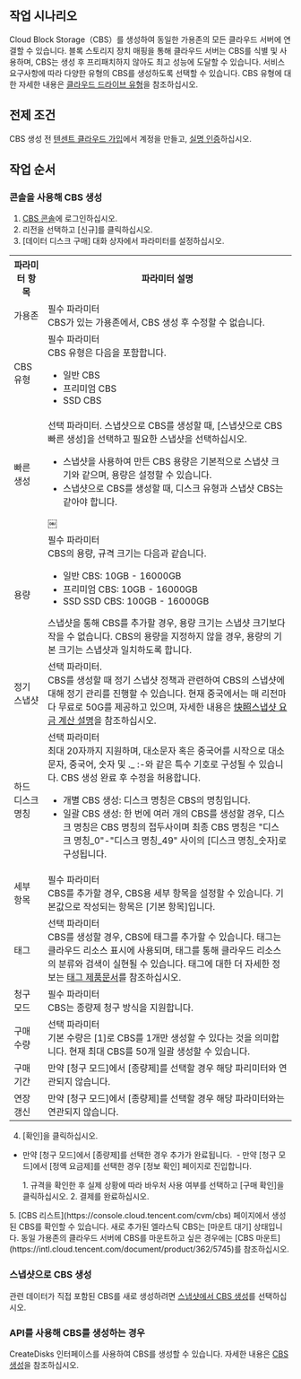 ## 작업 시나리오
Cloud Block Storage（CBS）를 생성하여 동일한 가용존의 모든 클라우드 서버에 연결할 수 있습니다. 블록 스토리지 장치 매핑을 통해 클라우드 서버는 CBS를 식별 및 사용하며, CBS는 생성 후 프리패치하지 않아도 최고 성능에 도달할 수 있습니다.
서비스 요구사항에 따라 다양한 유형의 CBS를 생성하도록 선택할 수 있습니다. CBS 유형에 대한 자세한 내용은 [클라우드 드라이브 유형](https://intl.cloud.tencent.com/document/product/362/31636)을 참조하십시오.

## 전제 조건
CBS 생성 전 [텐센트 클라우드 가입](https://intl.cloud.tencent.com/document/product/378/17985)에서 계정을 만들고, [실명 인증](https://intl.cloud.tencent.com/document/product/378/3629)하십시오.

## 작업 순서
### 콘솔을 사용해 CBS 생성

1. [CBS 콘솔](https://console.cloud.tencent.com/cvm/cbs)에 로그인하십시오.
2. 리전을 선택하고 [신규]를 클릭하십시오.
3. [데이터 디스크 구매] 대화 상자에서 파라미터를 설정하십시오.
<table>
     <tr>
         <th width="12%">파라미터 항목</th>  
         <th>파라미터 설명</th>  
     </tr>
	 <tr>
         <td>가용존</td>
         <td>필수 파라미터</br>CBS가 있는 가용존에서, CBS 생성 후 수정할 수 없습니다.</td>
     </tr> 
	 <tr>
         <td>CBS 유형</td>
         <td>필수 파라미터</br>CBS 유형은 다음을 포함합니다.<ul><li>일반 CBS</li><li>프리미엄 CBS</li><li>SSD CBS</li></ul></td>
     </tr>
		 <tr>
			 <td>빠른 생성</td>
			 <td>선택 파라미터. 스냅샷으로 CBS를 생성할 때, [스냅샷으로 CBS 빠른 생성]을 선택하고 필요한 스냅샷을 선택하십시오.
				 <ul><li>스냅샷을 사용하여 만든 CBS 용량은 기본적으로 스냅샷 크기와 같으며, 용량은 설정할 수 있습니다.</li>
         <li>스냅샷으로 CBS를 생성할 때, 디스크 유형과 스냅샷 CBS는 같아야 합니다.</li></ul>￼</td>
		 </tr>
	 <tr>
         <td>용량</td>
         <td>필수 파라미터</br>CBS의 용량, 규격 크기는 다음과 같습니다.<ul><li>일반 CBS: 10GB - 16000GB</li><li>프리미엄 CBS: 10GB - 16000GB</li><li>SSD SSD CBS: 100GB - 16000GB</li></ul>스냅샷을 통해 CBS를 추가할 경우, 용량 크기는 스냅샷 크기보다 작을 수 없습니다. CBS의 용량을 지정하지 않을 경우, 용량의 기본 크기는 스냅샷과 일치하도록 합니다.</td>
     </tr>
	 <tr>
	 <tr>
         <td>정기 스냅샷</td>
         <td>선택 파라미터.<br>CBS를 생성할 때 정기 스냅샷 정책과 관련하여 CBS의 스냅샷에 대해 정기 관리를 진행할 수 있습니다. 현재 중국에서는 매 리전마다 무료로 50G를 제공하고 있으며, 자세한 내용은 <a href="https://intl.cloud.tencent.com/document/product/362/32415">快照스냅샷 요금 계산 설명</a>을 참조하십시오.
         </td>
     </tr>
     <tr>
         <td>하드 디스크 명칭</td>
         <td>선택 파라미터</br>최대 20자까지 지원하며, 대소문자 혹은 중국어를 시작으로 대소문자, 중국어, 숫자 및 ._ :-와 같은 특수 기호로 구성될 수 있습니다.  CBS 생성 완료 후 수정을 허용합니다. <ul><li> 개별 CBS 생성: 디스크 명칭은 CBS의 명칭입니다. </li><li> 일괄 CBS 생성: 한 번에 여러 개의 CBS를 생성할 경우, 디스크 명칭은 CBS 명칭의 접두사이며 최종 CBS 명칭은 "디스크 명칭_0"-"디스크 명칭_49" 사이의 [디스크 명칭_숫자]로 구성됩니다. </li></ul></td>
     </tr>
	 <tr>
         <td>세부 항목</td>
         <td>필수 파라미터</br>CBS를 추가할 경우, CBS용 세부 항목을 설정할 수 있습니다. 기본값으로 작성되는 항목은 [기본 항목]입니다.</td>
     </tr>
	 <tr>
         <td>태그</td>
         <td>선택 파라미터</br>CBS를 생성할 경우, CBS에 태그를 추가할 수 있습니다. 태그는 클라우드 리소스 표시에 사용되며, 태그를 통해 클라우드 리소스의 분류와 검색이 실현될 수 있습니다. 태그에 대한 더 자세한 정보는 <a href="https://intl.cloud.tencent.com/document/product/651">태그 제품문서</a>를 참조하십시오.</td>
     </tr>
	 <tr>
         <td>청구 모드</td>
         <td>필수 파라미터</br>CBS는 종량제 청구 방식을 지원합니다.
     </tr>
	  <tr>
         <td>구매 수량</td>
         <td>선택 파라미터</br>기본 수량은 [1]로 CBS를 1개만 생성할 수 있다는 것을 의미합니다. 현재 최대 CBS를 50개 일괄 생성할 수 있습니다.</td>
     </tr>
	 <tr>
         <td>구매 기간</td>
         <td>만약 [청구 모드]에서 [종량제]를 선택할 경우 해당 파리미터와 연관되지 않습니다.</td>
     </tr>
		 <tr>
         <td>연장 갱신</td>
		<td>만약 [청구 모드]에서 [종량제]를 선택할 경우 해당 파라미터와는 연관되지 않습니다.</td>
     </tr>

</table>

4. [확인]을 클릭하십시오.
 - 만약 [청구 모드]에서 [종량제]를 선택한 경우 추가가 완료됩니다.
  - 만약 [청구 모드]에서 [정액 요금제]를 선택한 경우 [정보 확인] 페이지로 진입합니다.
  <ol>
  1. 규격을 확인한 후 실제 상황에 따라 바우처 사용 여부를 선택하고 [구매 확인]을 클릭하십시오.
  2. 결제를 완료하십시오.
 </ol>
5. [CBS 리스트](https://console.cloud.tencent.com/cvm/cbs) 페이지에서 생성된 CBS를 확인할 수 있습니다. 새로 추가된 엘라스틱 CBS는 [마운트 대기] 상태입니다. 동일 가용존의 클라우드 서버에 CBS를 마운트하고 싶은 경우에는 [CBS 마운트](https://intl.cloud.tencent.com/document/product/362/5745)를 참조하십시오.

### 스냅샷으로 CBS 생성
관련 데이터가 직접 포함된 CBS를 새로 생성하려면 [스냅샷에서 CBS 생성](https://intl.cloud.tencent.com/document/product/362/5757)를 선택하십시오.

### API를 사용해 CBS를 생성하는 경우
CreateDisks 인터페이스를 사용하여 CBS를 생성할 수 있습니다. 자세한 내용은 [CBS 생성](https://intl.cloud.tencent.com/document/product/362/16312)을 참조하십시오.
